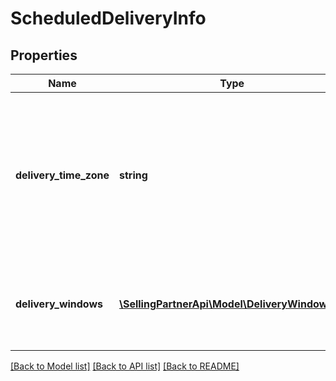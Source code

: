 # ScheduledDeliveryInfo

## Properties
Name | Type | Description | Notes
------------ | ------------- | ------------- | -------------
**delivery_time_zone** | **string** | The time zone of the destination address for the fulfillment order preview. Must be an IANA time zone name. Example: Asia/Tokyo. | 
**delivery_windows** | [**\SellingPartnerApi\Model\DeliveryWindowList**](DeliveryWindowList.md) | An array of time ranges that are available for scheduled delivery. | 

[[Back to Model list]](../README.md#documentation-for-models) [[Back to API list]](../README.md#documentation-for-api-endpoints) [[Back to README]](../README.md)



